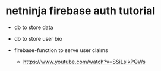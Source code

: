 # netninja firebase auth tutorial

- db to store data
- db to store user bio

- firebase-function to serve user claims
  - https://www.youtube.com/watch?v=SSiLsIkPQWs